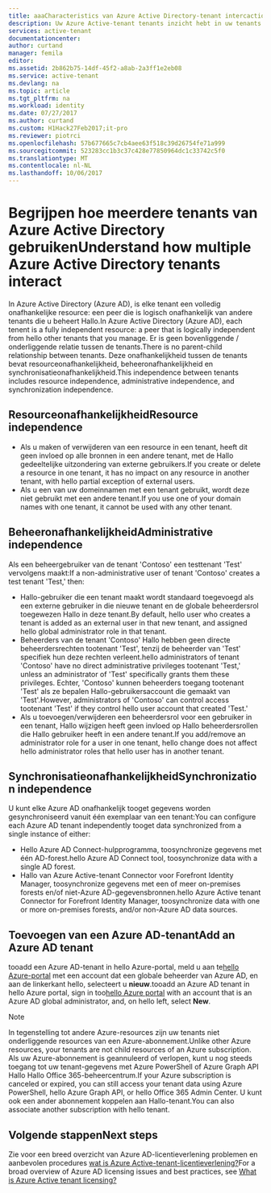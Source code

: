 ```yaml
---
title: aaaCharacteristics van Azure Active Directory-tenant intercaction | Microsoft Docs
description: Uw Azure Active-tenant tenants inzicht hebt in uw tenants als volledig onafhankelijke resource beheren
services: active-tenant
documentationcenter: 
author: curtand
manager: femila
editor: 
ms.assetid: 2b862b75-14df-45f2-a8ab-2a3ff1e2eb08
ms.service: active-tenant
ms.devlang: na
ms.topic: article
ms.tgt_pltfrm: na
ms.workload: identity
ms.date: 07/27/2017
ms.author: curtand
ms.custom: H1Hack27Feb2017;it-pro
ms.reviewer: piotrci
ms.openlocfilehash: 57b677665c7cb4aee63f518c39d26754fe71a999
ms.sourcegitcommit: 523283cc1b3c37c428e77850964dc1c33742c5f0
ms.translationtype: MT
ms.contentlocale: nl-NL
ms.lasthandoff: 10/06/2017
---
```

# <a name="understand-how-multiple-azure-active-directory-tenants-interact"></a><span data-ttu-id="884f5-103">Begrijpen hoe meerdere tenants van Azure Active Directory gebruiken</span><span class="sxs-lookup"><span data-stu-id="884f5-103">Understand how multiple Azure Active Directory tenants interact</span></span>

<span data-ttu-id="884f5-104">In Azure Active Directory (Azure AD), is elke tenant een volledig onafhankelijke resource: een peer die is logisch onafhankelijk van andere tenants die u beheert Hallo.</span><span class="sxs-lookup"><span data-stu-id="884f5-104">In Azure Active Directory (Azure AD), each tenent is a fully independent resource: a peer that is logically independent from hello other tenants that you manage.</span></span> <span data-ttu-id="884f5-105">Er is geen bovenliggende / onderliggende relatie tussen de tenants.</span><span class="sxs-lookup"><span data-stu-id="884f5-105">There is no parent-child relationship between tenants.</span></span> <span data-ttu-id="884f5-106">Deze onafhankelijkheid tussen de tenants bevat resourceonafhankelijkheid, beheeronafhankelijkheid en synchronisatieonafhankelijkheid.</span><span class="sxs-lookup"><span data-stu-id="884f5-106">This independence between tenants includes resource independence, administrative independence, and synchronization independence.</span></span>

## <a name="resource-independence"></a><span data-ttu-id="884f5-107">Resourceonafhankelijkheid</span><span class="sxs-lookup"><span data-stu-id="884f5-107">Resource independence</span></span>
* <span data-ttu-id="884f5-108">Als u maken of verwijderen van een resource in een tenant, heeft dit geen invloed op alle bronnen in een andere tenant, met de Hallo gedeeltelijke uitzondering van externe gebruikers.</span><span class="sxs-lookup"><span data-stu-id="884f5-108">If you create or delete a resource in one tenant, it has no impact on any resource in another tenant, with hello partial exception of external users.</span></span> 
* <span data-ttu-id="884f5-109">Als u een van uw domeinnamen met een tenant gebruikt, wordt deze niet gebruikt met een andere tenant.</span><span class="sxs-lookup"><span data-stu-id="884f5-109">If you use one of your domain names with one tenant, it cannot be used with any other tenant.</span></span>

## <a name="administrative-independence"></a><span data-ttu-id="884f5-110">Beheeronafhankelijkheid</span><span class="sxs-lookup"><span data-stu-id="884f5-110">Administrative independence</span></span>
<span data-ttu-id="884f5-111">Als een beheergebruiker van de tenant 'Contoso' een testtenant 'Test' vervolgens maakt:</span><span class="sxs-lookup"><span data-stu-id="884f5-111">If a non-administrative user of tenant 'Contoso' creates a test tenant 'Test,' then:</span></span>

* <span data-ttu-id="884f5-112">Hallo-gebruiker die een tenant maakt wordt standaard toegevoegd als een externe gebruiker in die nieuwe tenant en de globale beheerdersrol toegewezen Hallo in deze tenant.</span><span class="sxs-lookup"><span data-stu-id="884f5-112">By default, hello user who creates a tenant is added as an external user in that new tenant, and assigned hello global administrator role in that tenant.</span></span>
* <span data-ttu-id="884f5-113">Beheerders van de tenant 'Contoso' Hallo hebben geen directe beheerdersrechten tootenant 'Test', tenzij de beheerder van 'Test' specifiek hun deze rechten verleent.</span><span class="sxs-lookup"><span data-stu-id="884f5-113">hello administrators of tenant 'Contoso' have no direct administrative privileges tootenant 'Test,' unless an administrator of 'Test' specifically grants them these privileges.</span></span> <span data-ttu-id="884f5-114">Echter, 'Contoso' kunnen beheerders toegang tootenant 'Test' als ze bepalen Hallo-gebruikersaccount die gemaakt van 'Test'.</span><span class="sxs-lookup"><span data-stu-id="884f5-114">However, administrators of 'Contoso' can control access tootenant 'Test' if they control hello user account that created 'Test.'</span></span>
* <span data-ttu-id="884f5-115">Als u toevoegen/verwijderen een beheerdersrol voor een gebruiker in een tenant, Hallo wijzigen heeft geen invloed op Hallo beheerdersrollen die Hallo gebruiker heeft in een andere tenant.</span><span class="sxs-lookup"><span data-stu-id="884f5-115">If you add/remove an administrator role for a user in one tenant, hello change does not affect hello administrator roles that hello user has in another tenant.</span></span>

## <a name="synchronization-independence"></a><span data-ttu-id="884f5-116">Synchronisatieonafhankelijkheid</span><span class="sxs-lookup"><span data-stu-id="884f5-116">Synchronization independence</span></span>
<span data-ttu-id="884f5-117">U kunt elke Azure AD onafhankelijk tooget gegevens worden gesynchroniseerd vanuit één exemplaar van een tenant:</span><span class="sxs-lookup"><span data-stu-id="884f5-117">You can configure each Azure AD tenant independently tooget data synchronized from a single instance of either:</span></span>

* <span data-ttu-id="884f5-118">Hello Azure AD Connect-hulpprogramma, toosynchronize gegevens met één AD-forest.</span><span class="sxs-lookup"><span data-stu-id="884f5-118">hello Azure AD Connect tool, toosynchronize data with a single AD forest.</span></span>
* <span data-ttu-id="884f5-119">Hallo van Azure Active-tenant Connector voor Forefront Identity Manager, toosynchronize gegevens met een of meer on-premises forests en/of niet-Azure AD-gegevensbronnen.</span><span class="sxs-lookup"><span data-stu-id="884f5-119">hello Azure Active tenant Connector for Forefront Identity Manager, toosynchronize data with one or more on-premises forests, and/or non-Azure AD data sources.</span></span>

## <a name="add-an-azure-ad-tenant"></a><span data-ttu-id="884f5-120">Toevoegen van een Azure AD-tenant</span><span class="sxs-lookup"><span data-stu-id="884f5-120">Add an Azure AD tenant</span></span>
<span data-ttu-id="884f5-121">tooadd een Azure AD-tenant in hello Azure-portal, meld u aan te[hello Azure-portal](https://portal.azure.com) met een account dat een globale beheerder van Azure AD, en aan de linkerkant hello, selecteert u **nieuw**.</span><span class="sxs-lookup"><span data-stu-id="884f5-121">tooadd an Azure AD tenant in hello Azure portal, sign in too[hello Azure portal](https://portal.azure.com) with an account that is an Azure AD global administrator, and, on hello left, select **New**.</span></span>

> [!NOTE]
> <span data-ttu-id="884f5-122">In tegenstelling tot andere Azure-resources zijn uw tenants niet onderliggende resources van een Azure-abonnement.</span><span class="sxs-lookup"><span data-stu-id="884f5-122">Unlike other Azure resources, your tenants are not child resources of an Azure subscription.</span></span> <span data-ttu-id="884f5-123">Als uw Azure-abonnement is geannuleerd of verlopen, kunt u nog steeds toegang tot uw tenant-gegevens met Azure PowerShell of Azure Graph API Hallo Hallo Office 365-beheercentrum.</span><span class="sxs-lookup"><span data-stu-id="884f5-123">If your Azure subscription is canceled or expired, you can still access your tenant data using Azure PowerShell, hello Azure Graph API, or hello Office 365 Admin Center.</span></span> <span data-ttu-id="884f5-124">U kunt ook een ander abonnement koppelen aan Hallo-tenant.</span><span class="sxs-lookup"><span data-stu-id="884f5-124">You can also associate another subscription with hello tenant.</span></span>
>

## <a name="next-steps"></a><span data-ttu-id="884f5-125">Volgende stappen</span><span class="sxs-lookup"><span data-stu-id="884f5-125">Next steps</span></span>
<span data-ttu-id="884f5-126">Zie voor een breed overzicht van Azure AD-licentieverlening problemen en aanbevolen procedures [wat is Azure Active-tenant-licentieverlening?](active-directory-licensing-whatis-azure-portal.md)</span><span class="sxs-lookup"><span data-stu-id="884f5-126">For a broad overview of Azure AD licensing issues and best practices, see [What is Azure Active tenant licensing?](active-directory-licensing-whatis-azure-portal.md)</span></span>
